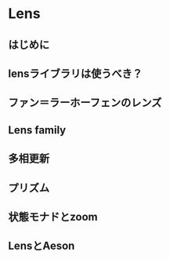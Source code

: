 # Lens

## はじめに

## lensライブラリは使うべき？

## ファン＝ラーホーフェンのレンズ

## Lens family

## 多相更新

## プリズム

## 状態モナドとzoom

## LensとAeson
